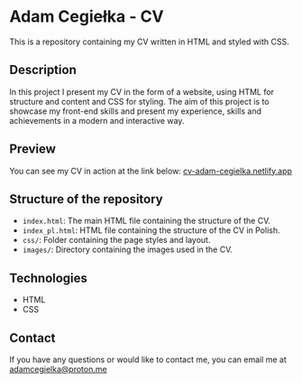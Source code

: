 # Adam Cegiełka - CV

This is a repository containing my CV written in HTML and styled with CSS.

## Description

In this project I present my CV in the form of a website, using HTML for structure and content and CSS for styling. The aim of this project is to showcase my front-end skills and present my experience, skills and achievements in a modern and interactive way.

## Preview

You can see my CV in action at the link below:
[cv-adam-cegielka.netlify.app](https://cv-adam-cegielka.netlify.app/)

## Structure of the repository

- `index.html`: The main HTML file containing the structure of the CV.
- `index_pl.html`: HTML file containing the structure of the CV in Polish.
- `css/`: Folder containing the page styles and layout.
- `images/`: Directory containing the images used in the CV.

## Technologies

- HTML
- CSS

## Contact

If you have any questions or would like to contact me, you can email me at adamcegielka@proton.me